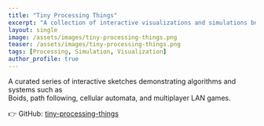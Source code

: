 ```yaml
---
title: "Tiny Processing Things"
excerpt: "A collection of interactive visualizations and simulations built with Processing."
layout: single
image: /assets/images/tiny-processing-things.png
teaser: /assets/images/tiny-processing-things.png
tags: [Processing, Simulation, Visualization]
author_profile: true
---
```


A curated series of interactive sketches demonstrating algorithms and systems such as  
Boids, path following, cellular automata, and multiplayer LAN games.

👉 GitHub: [tiny-processing-things](https://github.com/Mrjowj/tiny-processing-things)
